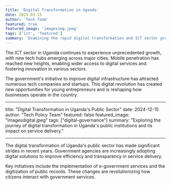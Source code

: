```yaml
---
title: 'Digital Transformation in Uganda'
date: 2025-03-15
author: 'Tech Team'
featured: true
featured_image: 'imagesimg.jpeg'
tags: ['ict', 'featured']
summary: 'Examining the rapid digital transformation and ICT sector growth in Uganda, highlighting key developments and future prospects.'
---
```


The ICT sector in Uganda continues to experience unprecedented growth, with new tech hubs emerging across major cities. Mobile penetration has reached new heights, enabling wider access to digital services and fostering innovation in various sectors.

The government's initiative to improve digital infrastructure has attracted numerous tech companies and startups. This digital revolution has created new opportunities for young entrepreneurs and is reshaping how businesses operate in the country.

---

title: "Digital Transformation in Uganda's Public Sector"
date: 2024-12-15
author: "Tech Policy Team"
featured: false
featured_image: "imagesdigital.jpeg"
tags: ["digital-governance"]
summary: "Exploring the journey of digital transformation in Uganda's public institutions and its impact on service delivery."

---

The digital transformation of Uganda's public sector has made significant strides in recent years. Government agencies are increasingly adopting digital solutions to improve efficiency and transparency in service delivery.

Key initiatives include the implementation of e-government services and the digitization of public records. These changes are revolutionizing how citizens interact with government services.
